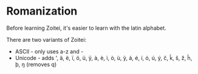 # Romanization

Before learning Zoitei, it's easier to learn with the latin alphabet.

There are two variants of Zoitei:

 - ASCII - only uses a-z and -
 - Unicode - adds ', ä, ë, ï, ö, ü, ÿ, à, è, ì, ò, ù, ỳ, á, é, í, ó, ú, ý, č, ǩ,
   š, ž, ȟ, þ, ŋ (removes q)
